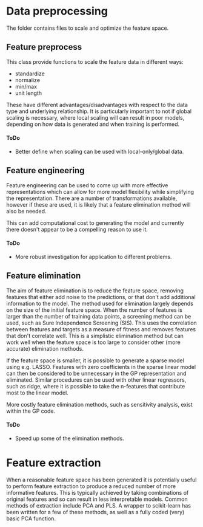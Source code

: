 # Data preprocessing

The folder contains files to scale and optimize the feature space.

## Feature preprocess

This class provide functions to scale the feature data in different ways:

*   standardize
*   normalize
*   min/max
*   unit length

These have different advantages/disadvantages with respect to the data type
and underlying relationship. It is particularly important to not if global
scaling is necessary, where local scaling will can result in poor models,
depending on how data is generated and when training is performed.

#### ToDo

*   Better define when scaling can be used with local-only/global data.

## Feature engineering

Feature engineering can be used to come up with more effective
representations which can allow for more model flexibility while simplifying
the representation. There are a number of transformations available, however
if these are used, it is likely that a feature elimination method will also be
needed.

This can add computational cost to generating the model and currently there
doesn't appear to be a compelling reason to use it.

#### ToDo

*   More robust investigation for application to different problems.

## Feature elimination

The aim of feature elimination is to reduce the feature space, removing
features that either add noise to the predictions, or that don't add additional
information to the model. The method used for elimination largely depends on
the size of the initial feature space. When the number of features is larger
than the number of training data points, a screening method can be used, such
as Sure Independence Screening (SIS). This uses the correlation between
features and targets as a measure of fitness and removes features that don't
correlate well. This is a simplistic elimination method but can work well when
the feature space is too large to consider other (more accurate) elimination
methods.

If the feature space is smaller, it is possible to generate a sparse model
using e.g. LASSO. Features with zero coefficients in the sparse linear model
can then be considered to be unnecessary in the GP representation and
eliminated. Similar procedures can be used with other linear regressors, such
as ridge, where it is possible to take the n-features that contribute most to
the linear model.

More costly feature elimination methods, such as sensitivity analysis, exist
within the GP code.

#### ToDo

*   Speed up some of the elimination methods.

# Feature extraction

When a reasonable feature space has been generated it is potentially useful to perform feature
extraction to produce a reduced number of more informative features. This is typically achieved
by taking combinations of original features and so can result in less interpretable models.
Common methods of extraction include PCA and PLS. A wrapper to scikit-learn has been written
for a few of these methods, as well as a fully coded (very) basic PCA function.
